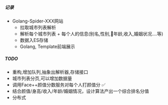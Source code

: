 
##### 记录
- Golang-Spider-XXX网站
    - 拉取城市列表解析
    - 解析每个城市列表 + 每个人的信息(别名,性别,年龄,收入,婚姻状况....等)
    - 数据入ES存储
    - Golang, Template前端展示
##### TODO
- 重构,增加队列,抽象出解析器,存储接口
- 城市列表分页,可以增加数据量
- 调用Face++颜值分数服务对每个人打颜值分 ✅
- 结合颜值/身高/收入/年龄/婚姻情况，设计算法产出一个综合排名分值
- 分布式

